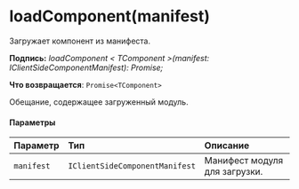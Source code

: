 # <a name="loadcomponentmanifest"></a>loadComponent(manifest)




Загружает компонент из манифеста.

**Подпись:** _loadComponent < TComponent >(manifest: IClientSideComponentManifest): Promise<TComponent>;_

**Что возвращается**: `Promise<TComponent>`



Обещание, содержащее загруженный модуль.

#### <a name="parameters"></a>Параметры


| Параметр    | Тип    | Описание |
|:-------------|:---------------|:------------|
| `manifest`    | `IClientSideComponentManifest` | Манифест модуля для загрузки. |


